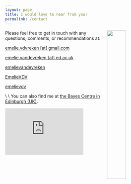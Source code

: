 ```yaml
---
layout: page
title: I would love to hear from you!
permalink: /contact
---
```


<img style="float: right; margin: 0px 0px 15px 15px;" src="{{ site.github.url }}/assets/img/objects/information-telephone.jpg" width="35%" />

Please feel free to get in touch with any questions, comments, or recommendations at:

<a href="mailto:emelie.vdvreken@gmail.com" id="textlinks"><i class="fa fa-envelope" aria-hidden="true"></i> emelie.vdvreken [at] gmail.com</a>

<a href="mailto:emelie.vandevreken@ed.ac.uk" id="textlinks"><i class="fa fa-envelope" aria-hidden="true"></i> emelie.vandevreken [at] ed.ac.uk</a>

<a href="https://linkedin.com/in/emelievandevreken" id="textlinks"><i class="fa fa-linkedin" aria-hidden="true"></i> emelievandevreken</a>

<a href="https://twitter.com/EmelieVDV" id="textlinks"><i class="fa fa-twitter" aria-hidden="true"></i> EmelieVDV</a>

<a href="https://instagram.com/emelievdv" id="textlinks"><i class="fa fa-instagram" aria-hidden="true"></i> emelievdv</a>

\\
\\
You can also find me at <a href="https://goo.gl/maps/kxVQTmeRVQHTD56B6" id="textlinks">the Bayes Centre in Edinburgh (UK)</a>.

<iframe src="https://www.google.com/maps/embed?pb=!1m14!1m8!1m3!1d8936.897224681717!2d-3.1869273!3d55.9454841!3m2!1i1024!2i768!4f13.1!3m3!1m2!1s0x0%3A0xe8b71b6220a53c7!2sBayes%20Centre%2C%20The%20University%20of%20Edinburgh!5e0!3m2!1sen!2suk!4v1630967193046!5m2!1sen!2suk" width="50%" height="auto" style="border:0;" allowfullscreen="" loading="lazy"></iframe>
